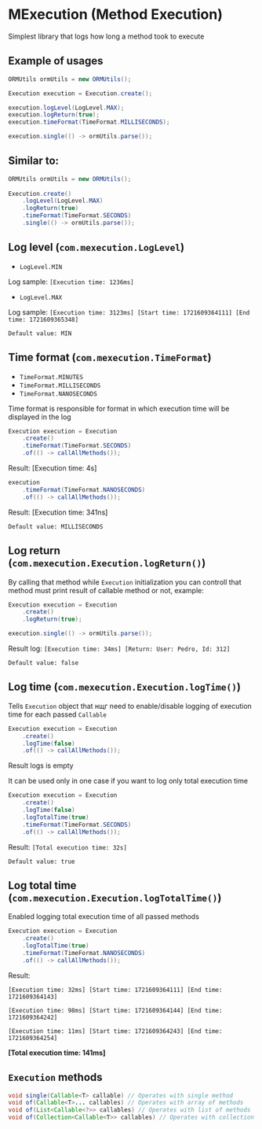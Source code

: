 
# MExecution (Method Execution)

Simplest library that logs how long a method took to execute

## Example of usages
```java
ORMUtils ormUtils = new ORMUtils();

Execution execution = Execution.create();

execution.logLevel(LogLevel.MAX);
execution.logReturn(true);
execution.timeFormat(TimeFormat.MILLISECONDS);

execution.single(() -> ormUtils.parse());
```
## Similar to:
```java
ORMUtils ormUtils = new ORMUtils();
        
Execution.create()
    .logLevel(LogLevel.MAX)
    .logReturn(true)
    .timeFormat(TimeFormat.SECONDS)
    .single(() -> ormUtils.parse());
```

## Log level (`com.mexecution.LogLevel`)
* `LogLevel.MIN`

Log sample: `[Execution time: 1236ms]`
* `LogLevel.MAX`

Log sample: `[Execution time: 3123ms] [Start time: 1721609364111] [End time: 1721609365348]`

`Default value: MIN`

## Time format (`com.mexecution.TimeFormat`)
* `TimeFormat.MINUTES`
* `TimeFormat.MILLISECONDS`
* `TimeFormat.NANOSECONDS`

Time format is responsible for format in which execution time will be displayed in the log
```java
Execution execution = Execution
    .create()
    .timeFormat(TimeFormat.SECONDS)
    .of(() -> callAllMethods());
```
Result: [Execution time: 4s]
```java
execution
    .timeFormat(TimeFormat.NANOSECONDS)
    .of(() -> callAllMethods());
```
Result: [Execution time: 341ns]

`Default value: MILLISECONDS`
## Log return (`com.mexecution.Execution.logReturn()`)
By calling that method while `Execution` initialization you can controll that method must print result of callable method or not, example:
```java
Execution execution = Execution
    .create()
    .logReturn(true);

execution.single(() -> ormUtils.parse());
```
Result log: `[Execution time: 34ms] [Return: User: Pedro, Id: 312]`

`Default value: false`

## Log time (`com.mexecution.Execution.logTime()`)
Tells `Execution` object that нщг need to enable/disable logging of execution time for each passed `Callable`
```java
Execution execution = Execution
    .create()
    .logTime(false)
    .of(() -> callAllMethods());
```
Result logs is empty

It can be used only in one case if you want to log only total execution time
```java
Execution execution = Execution
    .create()
    .logTime(false)
    .logTotalTime(true)
    .timeFormat(TimeFormat.SECONDS)
    .of(() -> callAllMethods());
```
Result: `[Total execution time: 32s]`

`Default value: true`

## Log total time (`com.mexecution.Execution.logTotalTime()`)
Enabled logging total execution time of all passed methods
```java
Execution execution = Execution
    .create()
    .logTotalTime(true)
    .timeFormat(TimeFormat.NANOSECONDS)
    .of(() -> callAllMethods());
```
Result:

`[Execution time: 32ms] [Start time: 1721609364111] [End time: 1721609364143]`

`[Execution time: 98ms] [Start time: 1721609364144] [End time: 1721609364242]`

`[Execution time: 11ms] [Start time: 1721609364243] [End time: 1721609364254]`

**[Total execution time: 141ms]**
## `Execution` methods
```java
void single(Callable<T> callable) // Operates with single method
void of(Callable<T>... callables) // Operates with array of methods
void of(List<Callable<?>> callables) // Operates with list of methods
void of(Collection<Callable<T>> callables) // Operates with collection of methods
```
